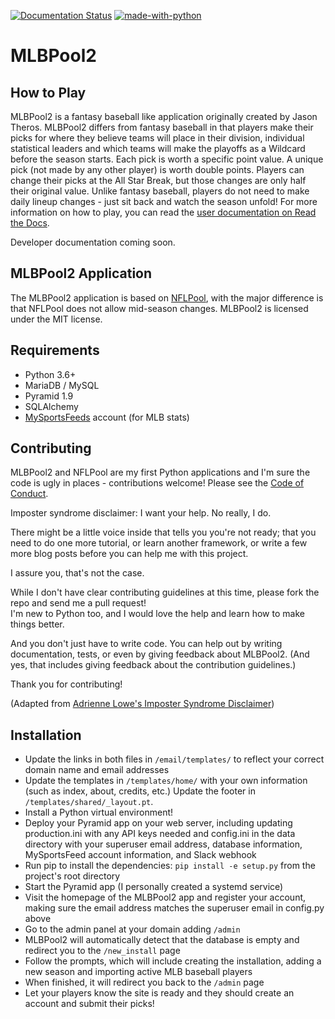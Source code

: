 [![Documentation Status](https://readthedocs.org/projects/mlbpool2/badge/?version=latest)](
http://mlbpool2.readthedocs.io/en/latest/?badge=latest)
[![made-with-python](https://img.shields.io/badge/Made%20with-Python-1f425f.svg)](https://www.python.org/)

# MLBPool2

## How to Play

MLBPool2 is a fantasy baseball like application originally created by
Jason Theros.  MLBPool2 differs from fantasy baseball in that players
make their picks for where they believe teams will place in their division,
individual statistical leaders and which teams will make the playoffs as a
Wildcard before the season starts.  Each pick is worth a specific point
value.  A unique pick (not made by any other player) is worth double
points.  Players can change their picks at the All Star Break, but those
changes are only half their original value.  Unlike fantasy baseball,
players do not need to make daily lineup changes - just sit back and
watch the season unfold!  For more information on how to play, you can read the 
[user documentation on Read the Docs](http://mlbpool2.readthedocs.io/).

Developer documentation coming soon.

## MLBPool2 Application

The MLBPool2 application is based on [NFLPool](https://github.com/prcutler/nflpool),
with the major difference is that NFLPool does not allow mid-season
changes.  MLBPool2 is licensed under the MIT license.

## Requirements

* Python 3.6+
* MariaDB / MySQL
* Pyramid 1.9
* SQLAlchemy
* [MySportsFeeds](https://www.mysportsfeeds.com) account (for MLB stats)

## Contributing

MLBPool2 and NFLPool are my first Python applications and I'm sure the
code is ugly in places - contributions welcome!  Please see the
[Code of Conduct](https://github.com/prcutler/mlbpool2/blob/master/CODE_OF_CONDUCT.md).

Imposter syndrome disclaimer: I want your help. No really, I do.

There might be a little voice inside that tells you you're not ready; that you need to do one more tutorial, 
or learn another framework, or write a few more blog posts before you can help me with this project.

I assure you, that's not the case.

While I don't have clear contributing guidelines at this time, please fork the repo and send me a pull request!  
I'm new to Python too, and I would love the help and learn how to make things better.

And you don't just have to write code. You can help out by writing documentation, tests, or even by giving 
feedback about MLBPool2. (And yes, that includes giving feedback about the contribution guidelines.)

Thank you for contributing!

(Adapted from 
[Adrienne Lowe's Imposter Syndrome Disclaimer](https://github.com/adriennefriend/imposter-syndrome-disclaimer))

## Installation

* Update the links in  both files in `/email/templates/` to reflect your correct domain name and email addresses
* Update the templates in `/templates/home/` with your own information (such as index, about, credits, etc.)  Update 
the footer in `/templates/shared/_layout.pt`.
* Install a Python virtual environment!
* Deploy your Pyramid app on your web server, including updating production.ini with any API keys needed and config.ini
in the data directory with your superuser email address, database information, MySportsFeed account
information, and Slack webhook
* Run pip to install the dependencies:  `pip install -e setup.py` from the project's root directory
* Start the Pyramid app (I personally created a systemd service)
* Visit the homepage of the MLBPool2 app and register your account, making sure the
email address matches the superuser email in config.py above
* Go to the admin panel at your domain adding `/admin`
* MLBPool2 will automatically detect that the database is empty and redirect you to the `/new_install` page
* Follow the prompts, which will include creating the installation, adding a new season and importing 
active MLB baseball players
* When finished, it will redirect you back to the `/admin` page
* Let your players know the site is ready and they should create an account and submit their picks!


